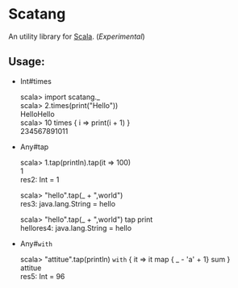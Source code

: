 # Scatang  
An utility library for [Scala][scala]. (*Experimental*)  
## Usage:  
* Int#times  

    scala> import scatang._  
    scala> 2.times(print("Hello"))  
    HelloHello  
    scala> 10 times { i => print(i + 1) }  
    234567891011  

* Any#tap  

    scala> 1.tap(println).tap(it => 100)   
    1  
    res2: Int = 1  

    scala> "hello".tap(_ + ",world")  
    res3: java.lang.String = hello  

    scala> "hello".tap(_ + ",world") tap print  
    hellores4: java.lang.String = hello  

* Any#`with`  

    scala> "attitue".tap(println) `with` { it => it map { _ - 'a' + 1}
    sum }  
    attitue  
    res5: Int = 96  

    
[scala]: http://www.scala-lang.org

